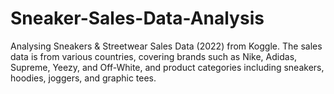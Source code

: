 # Sneaker-Sales-Data-Analysis
Analysing Sneakers &amp; Streetwear Sales Data (2022) from Koggle. The sales data is from various countries, covering brands such as Nike, Adidas, Supreme, Yeezy, and Off-White, and  product categories including sneakers, hoodies, joggers, and graphic tees.
